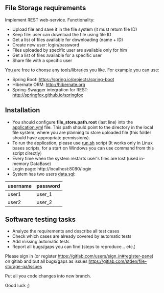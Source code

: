 File Storage requirements
-------------------------

Implement REST web-service. Functionality:
* Upload file and save it in the file system (it must return file ID)
* Keep file: user can download the file using file ID
* Get a list of files available for downloading (name + ID)
* Create new user: login/password
* Files uploaded by specific user are available only for him
* Get a list of files available for a specific user
* Share file with a specific user

You are free to choose any tools/libraries you like.
For example you can use: 
* Spring Boot: https://spring.io/projects/spring-boot
* Hibernate ORM: http://hibernate.org
* Spring-Swagger integration for REST: http://springfox.github.io/springfox

Installation
------------
* You should configure **file_store.path.root** (last line) into the [application.yml](src/main/resources/application.yml) file. 
This path should point to the directory in the local file system, 
where you are planning to store uploaded file (this folder should have appropriate permissions).
* To run the application, please use [run.sh](run.sh) script (It works only in Linux bases scripts, for a start on Windows you can use command from this script directly)
* Every time when the system restarts user's files are lost (used in-memory DataBase) 
* Login page: http://localhost:8080/login  
* System has two users [data.sql](src/main/resources/data.sql):

| **username** | **password** | 
|--------------|--------------|
| user1        | user_1       |
| user2        | user_2       |

Software testing tasks
----------------------
* Analyze the requirements and describe all test cases
* Check which cases are already covered by automatic tests
* Add missing automatic tests
* Report all bugs/gaps you can find (steps to reproduce... etc.)

Please sign in (or register https://gitlab.com/users/sign_in#register-pane) on gitlab 
and put all bugs/gaps as issues https://gitlab.com/stden/file-storage-qa/issues

Put all you code changes into new branch.

Good luck ;)